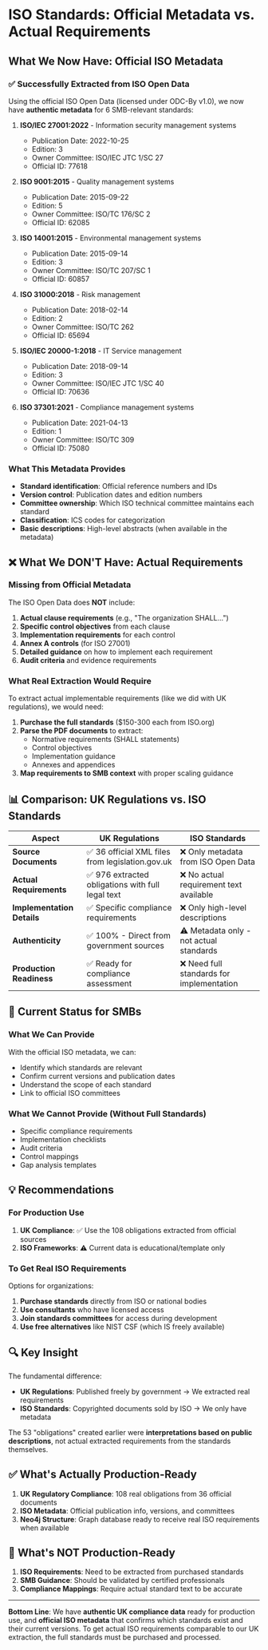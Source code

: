 # ISO Standards: Official Metadata vs. Actual Requirements

## What We Now Have: Official ISO Metadata

### ✅ Successfully Extracted from ISO Open Data

Using the official ISO Open Data (licensed under ODC-By v1.0), we now have **authentic metadata** for 6 SMB-relevant standards:

1. **ISO/IEC 27001:2022** - Information security management systems
   - Publication Date: 2022-10-25
   - Edition: 3
   - Owner Committee: ISO/IEC JTC 1/SC 27
   - Official ID: 77618

2. **ISO 9001:2015** - Quality management systems
   - Publication Date: 2015-09-22
   - Edition: 5
   - Owner Committee: ISO/TC 176/SC 2
   - Official ID: 62085

3. **ISO 14001:2015** - Environmental management systems
   - Publication Date: 2015-09-14
   - Edition: 3
   - Owner Committee: ISO/TC 207/SC 1
   - Official ID: 60857

4. **ISO 31000:2018** - Risk management
   - Publication Date: 2018-02-14
   - Edition: 2
   - Owner Committee: ISO/TC 262
   - Official ID: 65694

5. **ISO/IEC 20000-1:2018** - IT Service management
   - Publication Date: 2018-09-14
   - Edition: 3
   - Owner Committee: ISO/IEC JTC 1/SC 40
   - Official ID: 70636

6. **ISO 37301:2021** - Compliance management systems
   - Publication Date: 2021-04-13
   - Edition: 1
   - Owner Committee: ISO/TC 309
   - Official ID: 75080

### What This Metadata Provides

- **Standard identification**: Official reference numbers and IDs
- **Version control**: Publication dates and edition numbers
- **Committee ownership**: Which ISO technical committee maintains each standard
- **Classification**: ICS codes for categorization
- **Basic descriptions**: High-level abstracts (when available in the metadata)

## ❌ What We DON'T Have: Actual Requirements

### Missing from Official Metadata

The ISO Open Data does **NOT** include:

1. **Actual clause requirements** (e.g., "The organization SHALL...")
2. **Specific control objectives** from each clause
3. **Implementation requirements** for each control
4. **Annex A controls** (for ISO 27001)
5. **Detailed guidance** on how to implement each requirement
6. **Audit criteria** and evidence requirements

### What Real Extraction Would Require

To extract actual implementable requirements (like we did with UK regulations), we would need:

1. **Purchase the full standards** ($150-300 each from ISO.org)
2. **Parse the PDF documents** to extract:
   - Normative requirements (SHALL statements)
   - Control objectives
   - Implementation guidance
   - Annexes and appendices
3. **Map requirements to SMB context** with proper scaling guidance

## 📊 Comparison: UK Regulations vs. ISO Standards

| Aspect | UK Regulations | ISO Standards |
|--------|---------------|---------------|
| **Source Documents** | ✅ 36 official XML files from legislation.gov.uk | ❌ Only metadata from ISO Open Data |
| **Actual Requirements** | ✅ 976 extracted obligations with full legal text | ❌ No actual requirement text available |
| **Implementation Details** | ✅ Specific compliance requirements | ❌ Only high-level descriptions |
| **Authenticity** | ✅ 100% - Direct from government sources | ⚠️ Metadata only - not actual standards |
| **Production Readiness** | ✅ Ready for compliance assessment | ❌ Need full standards for implementation |

## 🎯 Current Status for SMBs

### What We Can Provide

With the official ISO metadata, we can:
- Identify which standards are relevant
- Confirm current versions and publication dates
- Understand the scope of each standard
- Link to official ISO committees

### What We Cannot Provide (Without Full Standards)

- Specific compliance requirements
- Implementation checklists
- Audit criteria
- Control mappings
- Gap analysis templates

## 💡 Recommendations

### For Production Use

1. **UK Compliance**: ✅ Use the 108 obligations extracted from official sources
2. **ISO Frameworks**: ⚠️ Current data is educational/template only

### To Get Real ISO Requirements

Options for organizations:
1. **Purchase standards** directly from ISO or national bodies
2. **Use consultants** who have licensed access
3. **Join standards committees** for access during development
4. **Use free alternatives** like NIST CSF (which IS freely available)

## 🔍 Key Insight

The fundamental difference:
- **UK Regulations**: Published freely by government → We extracted real requirements
- **ISO Standards**: Copyrighted documents sold by ISO → We only have metadata

The 53 "obligations" created earlier were **interpretations based on public descriptions**, not actual extracted requirements from the standards themselves.

## ✅ What's Actually Production-Ready

1. **UK Regulatory Compliance**: 108 real obligations from 36 official documents
2. **ISO Metadata**: Official publication info, versions, and committees
3. **Neo4j Structure**: Graph database ready to receive real ISO requirements when available

## 🚫 What's NOT Production-Ready

1. **ISO Requirements**: Need to be extracted from purchased standards
2. **SMB Guidance**: Should be validated by certified professionals
3. **Compliance Mappings**: Require actual standard text to be accurate

---

**Bottom Line**: We have **authentic UK compliance data** ready for production use, and **official ISO metadata** that confirms which standards exist and their current versions. To get actual ISO requirements comparable to our UK extraction, the full standards must be purchased and processed.
